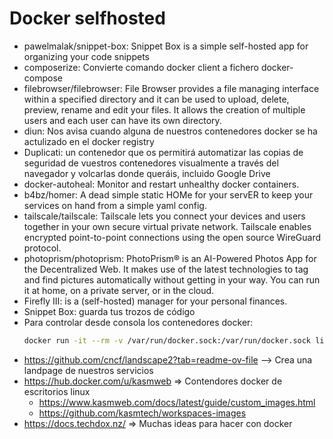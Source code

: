 # Docker selfhosted

* pawelmalak/snippet-box: Snippet Box is a simple self-hosted app for organizing your code snippets
* composerize: Convierte comando docker client a fichero docker-compose
* filebrowser/filebrowser: File Browser provides a file managing interface within a specified directory and it can be used to upload, delete, preview, rename and edit your files. It allows the creation of multiple users and each user can have its own directory.
* diun: Nos avisa cuando alguna de nuestros contenedores docker se ha actulizado en el docker registry
* Duplicati: un contenedor que os permitirá automatizar las copias de seguridad de vuestros contenedores visualmente a través del navegador y volcarlas donde queráis, incluido Google Drive
* docker-autoheal: Monitor and restart unhealthy docker containers.
* b4bz/homer: A dead simple static HOMe for your servER to keep your services on hand from a simple yaml config. 
* tailscale/tailscale: Tailscale lets you connect your devices and users together in your own secure virtual private network. Tailscale enables encrypted point-to-point connections using the open source WireGuard protocol.
* photoprism/photoprism: PhotoPrism® is an AI-Powered Photos App for the Decentralized Web. It makes use of the latest technologies to tag and find pictures automatically without getting in your way. You can run it at home, on a private server, or in the cloud.
* Firefly III: is a (self-hosted) manager for your personal finances. 
* Snippet Box: guarda tus trozos de código
* Para controlar desde consola los contenedores docker:
    ```sh
    docker run -it --rm -v /var/run/docker.sock:/var/run/docker.sock lirantal/dockly
    ```
* https://github.com/cncf/landscape2?tab=readme-ov-file --> Crea una landpage de nuestros servicios
* https://hub.docker.com/u/kasmweb => Contendores docker de escritorios linux
  * https://www.kasmweb.com/docs/latest/guide/custom_images.html
  * https://github.com/kasmtech/workspaces-images
* https://docs.techdox.nz/ => Muchas ideas para hacer con docker